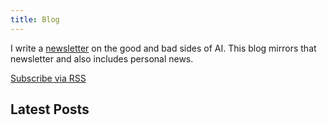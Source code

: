 ```yaml
---
title: Blog
---
```


I write a [newsletter](https://goodcomputer.substack.com/) on the good and bad sides of AI. This blog mirrors that newsletter and also includes personal news.

[Subscribe via RSS](/index.xml)

## Latest Posts
